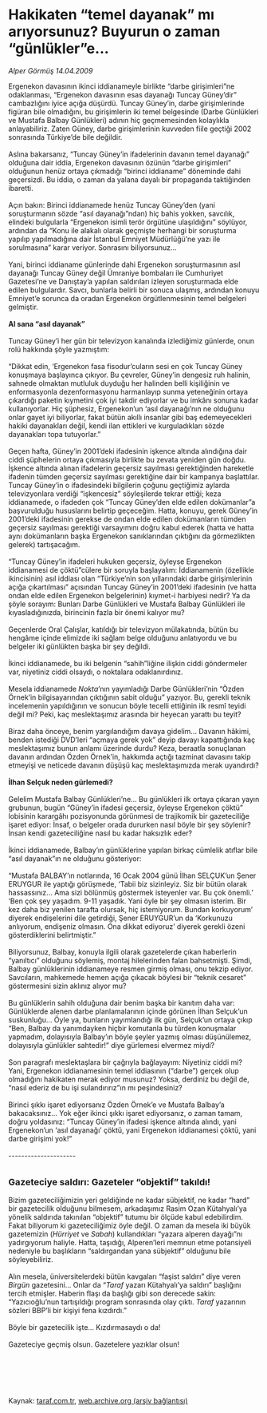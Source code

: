 # Hakikaten “temel dayanak” mı arıyorsunuz? Buyurun o zaman “günlükler”e...

*Alper Görmüş 14.04.2009*

<div class="taraf_structure_2col_1zq">
<div class="margen_n">



 <p>Ergenekon davasının ikinci iddianameyle birlikte “darbe girişimleri”ne odaklanması, “Ergenekon davasının esas dayanağı Tuncay Güney’dir” cambazlığını iyice açığa düşürdü. Tuncay Güney’in, darbe girişimlerinde figüran bile olmadığını, bu girişimlerin iki temel belgesinde (Darbe Günlükleri ve Mustafa Balbay Günlükleri) adının hiç geçmemesinden kolaylıkla anlayabiliriz. Zaten Güney, darbe girişimlerinin kuvveden fiile geçtiği 2002 sonrasında Türkiye’de bile değildir. <br/><br/>Aslına bakarsanız, “Tuncay Güney’in ifadelerinin davanın temel dayanağı” olduğuna dair iddia, Ergenekon davasının özünün “darbe girişimleri” olduğunun henüz ortaya çıkmadığı “birinci iddianame” döneminde dahi geçersizdi. Bu iddia, o zaman da yalana dayalı bir propaganda taktiğinden ibaretti. <br/><br/>Açın bakın: Birinci iddianamede henüz Tuncay Güney’den (yani soruşturmanın sözde “asıl dayanağı”ndan) hiç bahis yokken, savcılık, elindeki bulgularla “Ergenekon isimli terör örgütüne ulaşıldığını” söylüyor, ardından da “Konu ile alakalı olarak geçmişte herhangi bir soruşturma yapılıp yapılmadığına dair İstanbul Emniyet Müdürlüğü’ne yazı ile sorulmasına” karar veriyor. Sonrasını biliyorsunuz... <br/><br/>Yani, birinci iddianame günlerinde dahi Ergenekon soruşturmasının asıl dayanağı Tuncay Güney değil Ümraniye bombaları ile Cumhuriyet Gazetesi’ne ve Danıştay’a yapılan saldırıları izleyen soruşturmada elde edilen bulgulardır. Savcı, bunlarla belirli bir sonuca ulaşmış, ardından konuyu Emniyet’e sorunca da oradan Ergenekon örgütlenmesinin temel belgeleri gelmiştir.<b> <br/><br/>Al sana “asıl dayanak”</b> <br/><br/>Tuncay Güney’i her gün bir televizyon kanalında izlediğimiz günlerde, onun rolü hakkında şöyle yazmıştım: <br/><br/>“Dikkat edin, ‘Ergenekon fasa fisodur’cuların sesi en çok Tuncay Güney konuşmaya başlayınca çıkıyor. Bu çevreler, Güney’in dengesiz ruh halinin, sahnede olmaktan mutluluk duyduğu her halinden belli kişiliğinin ve enformasyonla dezenformasyonu harmanlayıp sunma yeteneğinin ortaya çıkardığı paketin kıymetini çok iyi takdir ediyorlar ve bu imkânı sonuna kadar kullanıyorlar. Hiç şüphesiz, Ergenekon’un ‘asıl dayanağı’nın ne olduğunu onlar gayet iyi biliyorlar, fakat bütün akıllı insanlar gibi baş edemeyecekleri hakiki dayanakları değil, kendi ilan ettikleri ve kurguladıkları sözde dayanakları topa tutuyorlar.” <br/><br/>Geçen hafta, Güney’in 2001’deki ifadesinin işkence altında alındığına dair ciddi şüphelerin ortaya çıkmasıyla birlikte bu zevata yeniden gün doğdu. İşkence altında alınan ifadelerin geçersiz sayılması gerektiğinden hareketle ifadenin tümden geçersiz sayılması gerektiğine dair bir kampanya başlattılar. Tuncay Güney’in o ifadesindeki bilgilerin çoğunu geçtiğimiz aylarda televizyonlara verdiği “işkencesiz” söyleşilerde tekrar ettiği; keza iddianamede, o ifadeden çok “Tuncay Güney’den elde edilen dokümanlar”a başvurulduğu hususlarını belirtip geçeceğim. Hatta, konuyu, gerek Güney’in 2001’deki ifadesinin gerekse de ondan elde edilen dokümanların tümden geçersiz sayılması gerektiği varsayımını doğru kabul ederek (hatta ve hatta aynı dokümanların başka Ergenekon sanıklarından çıktığını da görmezlikten gelerek) tartışacağım. <br/><br/>“Tuncay Güney’in ifadeleri hukuken geçersiz, öyleyse Ergenekon iddianamesi de çöktü”cülere bir soruyla başlayalım: İddianamenin (özellikle ikincisinin) asıl iddiası olan “Türkiye’nin son yıllarındaki darbe girişimlerinin açığa çıkartılması” açısından Tuncay Güney’in 2001’deki ifadesinin (ve hatta ondan elde edilen Ergenekon belgelerinin) kıymet-i harbiyesi nedir? Ya da şöyle sorayım: Bunları Darbe Günlükleri ve Mustafa Balbay Günlükleri ile kıyasladığınızda, birincinin fazla bir önemi kalıyor mu? <br/><br/>Geçenlerde Oral Çalışlar, katıldığı bir televizyon mülakatında, bütün bu hengâme içinde elimizde iki sağlam belge olduğunu anlatıyordu ve bu belgeler iki günlükten başka bir şey değildi. <br/><br/>İkinci iddianamede, bu iki belgenin “sahih”liğine ilişkin ciddi göndermeler var, niyetiniz ciddi olsaydı, o noktalara odaklanırdınız. <br/><br/>Mesela iddianamede <i>Nokta</i>’nın yayımladığı Darbe Günlükleri’nin “Özden Örnek’in bilgisayarından çıktığının sabit olduğu” yazıyor. Bu, gerekli teknik incelemenin yapıldığının ve sonucun böyle tecelli ettiğinin ilk resmî teyidi değil mi? Peki, kaç meslektaşımız arasında bir heyecan yarattı bu teyit? <br/><br/>Biraz daha önceye, benim yargılandığım davaya gidelim... Davanın hâkimi, benden istediği DVD’leri “açmaya gerek yok” deyip davayı kapattığında kaç meslektaşımız bunun anlamı üzerinde durdu? Keza, beraatla sonuçlanan davanın ardından Özden Örnek’in, hakkımda açtığı tazminat davasını takip etmeyişi ve neticede davanın düşüşü kaç meslektaşımızda merak uyandırdı?<b> <br/><br/>İlhan Selçuk neden gürlemedi?</b> <br/><br/>Gelelim Mustafa Balbay Günlükleri’ne... Bu günlükleri ilk ortaya çıkaran yayın grubunun, bugün “Güney’in ifadesi geçersiz, öyleyse Ergenekon çöktü” lobisinin karargâhı pozisyonunda görünmesi de trajikomik bir gazeteciliğe işaret ediyor: İnsaf, o belgeler orada dururken nasıl böyle bir şey söylenir? İnsan kendi gazeteciliğine nasıl bu kadar haksızlık eder? <br/><br/>İkinci iddianamede, Balbay’ın günlüklerine yapılan birkaç cümlelik atıflar bile “asıl dayanak”ın ne olduğunu gösteriyor: <br/><br/>“Mustafa BALBAY’ın notlarında, 16 Ocak 2004 günü İlhan SELÇUK’un Şener ERUYGUR ile yaptığı görüşmede, ‘Tabii biz sizinleyiz. Siz bir bütün olarak hassassınız... Ama sizi bölünmüş göstermek isteyenler var. Bu çok önemli.’ ‘Ben çok şey yaşadım. 9-11 yaşadık. Yani öyle bir şey olmasın isterim. Bir kez daha biz yenilen tarafta olursak, hiç istemiyorum. Bundan korkuyorum’ diyerek endişelerini dile getirdiği, Şener ERUYGUR’un da ‘Korkunuzu anlıyorum, endişeniz olmasın. Ona dikkat ediyoruz’ diyerek gerekli özeni gösterdiklerini belirtmiştir.” <br/><br/>Biliyorsunuz, Balbay, konuyla ilgili olarak gazetelerde çıkan haberlerin “yanıltıcı” olduğunu söylemiş, montaj hilelerinden falan bahsetmişti. Şimdi, Balbay günlüklerinin iddianameye resmen girmiş olması, onu tekzip ediyor. Savcıların, mahkemede hemen açığa çıkacak böylesi bir “teknik cesaret” göstermesini sizin aklınız alıyor mu? <br/><br/>Bu günlüklerin sahih olduğuna dair benim başka bir kanıtım daha var: Günlüklerde alenen darbe planlamalarının içinde görünen İlhan Selçuk’un suskunluğu... Öyle ya, bunların yayımlandığı ilk gün, Selçuk’un ortaya çıkıp “Ben, Balbay da yanımdayken hiçbir komutanla bu türden konuşmalar yapmadım, dolayısıyla Balbay’ın böyle şeyler yazmış olması düşünülemez, dolayısıyla günlükler sahtedir!” diye gürlemesi elvermez miydi? <br/><br/>Son paragrafı meslektaşlara bir çağrıyla bağlayayım: Niyetiniz ciddi mi? Yani, Ergenekon iddianamesinin temel iddiasının (“darbe”) gerçek olup olmadığını hakikaten merak ediyor musunuz? Yoksa, derdiniz bu değil de, “nasıl ederiz de bu işi sulandırırız”ın mı peşindesiniz? <br/><br/>Birinci şıkkı işaret ediyorsanız Özden Örnek’e ve Mustafa Balbay’a bakacaksınız... Yok eğer ikinci şıkkı işaret ediyorsanız, o zaman tamam, doğru yoldasınız: “Tuncay Güney’in ifadesi işkence altında alındı, yani Ergenekon’un ‘asıl dayanağı’ çöktü, yani Ergenekon iddianamesi çöktü, yani darbe girişimi yok!” <br/><br/>--------------------- <br/><br/><br/><font size="4"><strong>Gazeteciye saldırı: Gazeteler “objektif” takıldı!</strong></font> <br/><br/>Bizim gazeteciliğimizin yeri geldiğinde ne kadar sübjektif, ne kadar “hard” bir gazetecilik olduğunu bilmesem, arkadaşımız Rasim Ozan Kütahyalı’ya yönelik saldırıda takınılan “objektif” tutumu bir ölçüde kabul edebilirdim. Fakat biliyorum ki gazeteciliğimiz öyle değil. O zaman da mesela iki büyük gazetemizin (<i>Hürriyet</i> ve <i>Sabah</i>) kullandıkları “yazara alperen dayağı”nı yadırgıyorum haliyle. Hatta, taşıdığı, Alperen’leri memnun etme potansiyeli nedeniyle bu başlıkların “saldırgandan yana sübjektif” olduğunu bile söyleyebiliriz. <br/><br/>Alın mesela, üniversitelerdeki bütün kavgaları “faşist saldırı” diye veren <i>Birgün</i> gazetesini... Onlar da “<i>Taraf </i>yazarı Kütahyalı’ya saldırı” başlığını tercih etmişler. Haberin flaşı da başlığı gibi son derecede sakin: “Yazıcıoğlu’nun tartışıldığı program sonrasında olay çıktı. <i>Taraf </i>yazarının sözleri BBP’li bir kişiyi fena kızdırdı.” <br/><br/>Böyle bir gazetecilik işte... Kızdırmasaydı o da! <br/><br/>Gazeteciye geçmiş olsun. Gazetelere yazıklar olsun!</p>
<br/>
<br/>
<br/>



<br/>


<div id="taraf_not">
</div>

</div>


</div>

Kaynak: [taraf.com.tr](http://taraf.com.tr:80/makale/5019.htm), [web.archive.org (arşiv bağlantısı)](http://web.archive.org/web/20090621061533/http://taraf.com.tr:80/makale/5019.htm)
